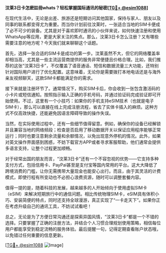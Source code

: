 **汶莱3日卡怎麽註冊whats？轻松掌握国际通讯的秘密[[TG💪+ @esim1088](https://t.me/s/esim1088)]**

在现代生活中，无论是出差、旅游还是短期访问其他国家，保持与家人、朋友以及同事的联系都变得尤为重要。而当你计划前往汶莱时，一张适合当地的SIM卡便成了必不可少的装备。尤其是对于喜欢即时通讯的小伙伴来说，如何快速注册和使用WhatsApp等应用，更是大家关注的焦点。那么，汶莱3日卡怎么注册？又有哪些需要注意的地方呢？今天我们就来聊聊这个话题。

首先，选择一张合适的SIM卡是成功的第一步。汶莱虽然不大，但它的网络覆盖率却相当高，尤其是一些主流运营商提供的服务非常便捷且价格合理。比如，我们推荐的这张“汶莱3日卡”，不仅覆盖了语音通话、短信和数据流量三大功能，还特别针对国际用户进行了优化配置。这意味着，无论你是需要拨打本地电话还是与海外亲友视频聊天，这款SIM卡都能满足你的需求。

接下来就是注册环节了。通常情况下，购买SIM卡后，你会收到一张包含激活码的小卡片或短信通知。按照指示输入正确的手机号码，并通过验证码完成验证即可开始使用。不过，这里有一个小技巧：如果你的手机支持eSIM技术（也就是电子SIM卡），那么可以直接在线上完成注册流程，省去了实体卡插入的麻烦。这种方式不仅高效快捷，还能避免因语言障碍导致的操作失误。

当然，在实际使用过程中，还有一些细节值得留意。例如，确保你的设备已经解锁并且兼容当地的网络频段；检查是否启用了移动数据开关以保证应用程序能够正常运行；同时也要注意剩余流量和余额情况，以免出现意外停机的情况。此外，如果对英文操作界面感到困惑，不妨下载官方APP或者寻求客服帮助，他们通常会提供多语言支持，让整个过程更加顺畅。

对于经常出国的朋友而言，“汶莱3日卡”还有一个不容忽视的优势——它支持多种支付方式，包括信用卡、PayPal甚至是支付宝等国内常用的平台。这大大降低了跨境消费的门槛，让你无需携带大量现金也能安心出行。而且，由于其灵活的计费模式，即使行程有所变动也不必担心浪费资源，随时可以调整套餐内容。

值得一提的是，随着科技的发展，越来越多的人开始倾向于使用虚拟SIM卡（eSIM）来解决短期旅行中的通信问题。相比传统物理SIM卡，eSIM具有体积小巧、安装简便的特点，同时还支持全球漫游，真正实现了“一卡走天下”。如果你正在考虑升级自己的通讯工具，不妨试试看吧！

总之，无论是为了方便日常沟通还是探索异国风情，“汶莱3日卡”都是一个不错的选择。只要掌握了正确的注册方法，并结合个人习惯合理规划使用策略，相信每位用户都能享受到稳定流畅的服务体验。最后提醒一句，记得定期查看账户状态哦，以免错过任何重要的信息更新。

[[TG💪+ @esim1088](https://t.me/s/esim1088) ![Image](https://i.postimg.cc/4NQfJmqS/Snipaste-2025-05-13-00-14-12.png)]